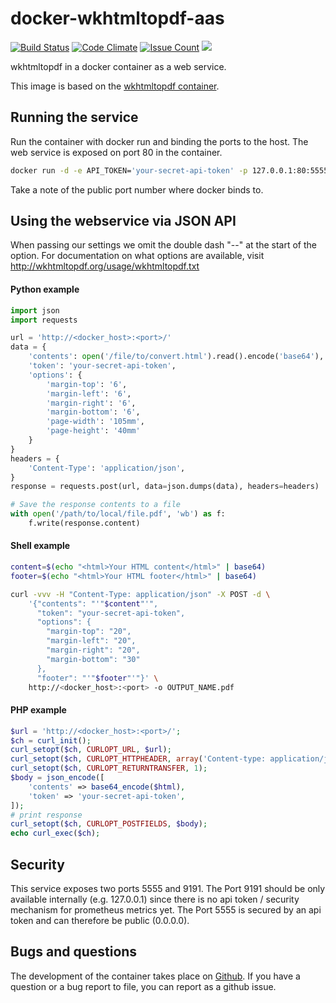 # docker-wkhtmltopdf-aas 
[![Build Status](https://travis-ci.org/Traum-Ferienwohnungen/docker-wkhtmltopdf-aas.svg?branch=master)](https://travis-ci.org/Traum-Ferienwohnungen/docker-wkhtmltopdf-aas)
[![Code Climate](https://codeclimate.com/github/Traum-Ferienwohnungen/docker-wkhtmltopdf-aas/badges/gpa.svg)](https://codeclimate.com/github/Traum-Ferienwohnungen/docker-wkhtmltopdf-aas)
[![Issue Count](https://codeclimate.com/github/Traum-Ferienwohnungen/docker-wkhtmltopdf-aas/badges/issue_count.svg)](https://codeclimate.com/github/Traum-Ferienwohnungen/docker-wkhtmltopdf-aas)
[![](https://images.microbadger.com/badges/image/traumfewo/docker-wkhtmltopdf-aas.svg)](http://microbadger.com/images/traumfewo/docker-wkhtmltopdf-aas)

wkhtmltopdf in a docker container as a web service.

This image is based on the 
[wkhtmltopdf container](https://hub.docker.com/r/traumfewo/docker-wkhtmltopdf).

## Running the service

Run the container with docker run and binding the ports to the host.
The web service is exposed on port 80 in the container.

```sh
docker run -d -e API_TOKEN='your-secret-api-token' -p 127.0.0.1:80:5555
```

Take a note of the public port number where docker binds to.

## Using the webservice via JSON API

When passing our settings we omit the double dash "--" at the start of the option.
For documentation on what options are available, visit http://wkhtmltopdf.org/usage/wkhtmltopdf.txt

#### Python example

```python
import json
import requests

url = 'http://<docker_host>:<port>/'
data = {
    'contents': open('/file/to/convert.html').read().encode('base64'),
    'token': 'your-secret-api-token',
    'options': {
        'margin-top': '6', 
        'margin-left': '6', 
        'margin-right': '6', 
        'margin-bottom': '6', 
        'page-width': '105mm', 
        'page-height': '40mm'
    }
}
headers = {
    'Content-Type': 'application/json',
}
response = requests.post(url, data=json.dumps(data), headers=headers)

# Save the response contents to a file
with open('/path/to/local/file.pdf', 'wb') as f:
    f.write(response.content)
```

#### Shell example
```bash
content=$(echo "<html>Your HTML content</html>" | base64)
footer=$(echo "<html>Your HTML footer</html>" | base64)

curl -vvv -H "Content-Type: application/json" -X POST -d \
    '{"contents": "'"$content"'",
      "token": "your-secret-api-token",
      "options": {
        "margin-top": "20",
        "margin-left": "20",
        "margin-right": "20",
        "margin-bottom": "30"
      },
      "footer": "'"$footer"'"}' \
    http://<docker_host>:<port> -o OUTPUT_NAME.pdf
```
#### PHP example
```php
$url = 'http://<docker_host>:<port>/';
$ch = curl_init();
curl_setopt($ch, CURLOPT_URL, $url);
curl_setopt($ch, CURLOPT_HTTPHEADER, array('Content-type: application/json'));
curl_setopt($ch, CURLOPT_RETURNTRANSFER, 1);
$body = json_encode([
    'contents' => base64_encode($html),
    'token' => 'your-secret-api-token',
]);
# print response
curl_setopt($ch, CURLOPT_POSTFIELDS, $body);
echo curl_exec($ch);

```

## Security

This service exposes two ports 5555 and 9191. The Port 9191 should be only available internally (e.g. 127.0.0.1) since there is no api token / security mechanism for prometheus metrics yet. The Port 5555 is secured by an api token and can therefore be public (0.0.0.0).

## Bugs and questions

The development of the container takes place on 
[Github](https://github.com/Traum-Ferienwohnungen/docker-wkhtmltopdf-aas). If you
have a question or a bug report to file, you can report as a github issue.
